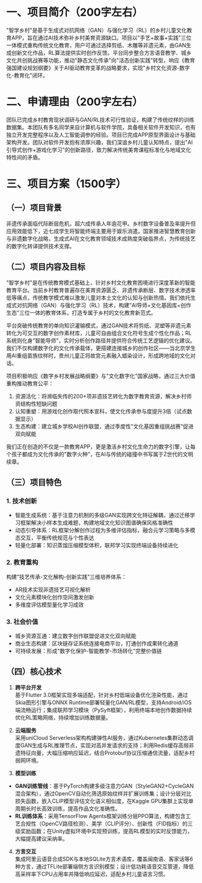 # 一、项目简介（200字左右）

"智学乡村"是基于生成式对抗网络（GAN）与强化学习（RL）的乡村儿童文化教育APP，旨在通过AI技术弥补乡村美育资源缺口。项目以"手艺+故事+实践"三位一体模式重构传统文化教育，用户可通过选择剪纸、木雕等非遗元素，由GAN生成创新文化作品，RL算法提供实时创作反馈。平台同步整合方言语音教学、城乡文化共创挑战赛等功能，推动"静态文化传承"向"活态创新实践"转型，响应《教育强国建设规划纲要》关于AI驱动教育变革的战略要求，实现"乡村文化资源-数字化-教育化"闭环。

# 二、申请理由（200字左右）

团队已完成乡村教育现状调研与GAN/RL技术可行性验证，构建了传统纹样的训练数据集。本团队有多名同学来自计算机与软件学院，具备相关软件开发知识，也有独立开发完整程序以及人工智能调参的经验。项目已完成APP原型界面设计与基础架构开发。团队对软件开发抱有浓厚兴趣，我们深谙乡村儿童认知特点，提出"AI引导式创作+游戏化学习"的创新路径，致力解决传统美育课程标准化与地域文化特性间的矛盾。

# 三、项目方案（1500字）
## （一）项目背景

非遗传承面临代际断层危机，超六成传承人年逾花甲。乡村数字设备普及率提升但应用效能低下，近七成学生将智能终端主要用于娱乐消遣。国家推进智慧教育创新与非遗数字化战略，生成式AI在文化教育领域技术成熟度突破临界点，为传统技艺的数字化转译提供技术支撑。

## （二）项目内容及目标

"智学乡村"是在传统教育模式基础上，针对乡村文化教育困境进行深度革新的智能教育平台。当前乡村教育普遍存在美育资源匮乏、非遗传承断层、数字技术渗透率低等痛点，传统教学模式难以激发儿童对本土文化的认知与创新热情。我们依托生成式对抗网络（GAN）与强化学习（RL）技术，构建"AI导师+文化基因库+创作生态"三位一体的教育体系，打造专属于乡村的文化教育新范式。

平台突破传统教育的单向知识灌输模式，通过GAN技术将剪纸、泥塑等非遗元素转化为可交互的数字创作素材库，儿童可自由组合文化符号生成个性化作品；RL系统则化身"智能导师"，实时分析创作路径并提供符合传统工艺逻辑的优化建议。我们不仅构建数字化的文化传承载体，更搭建连接城乡的创作社区——当北京学生用AI重组苗族纹样时，贵州儿童正将故宫元素融入蜡染设计，形成跨地域的文化对话。

项目积极响应《数字乡村发展战略纲要》与"文化数字化"国家战略，通过三大价值重构推动教育公平：  
1. 资源活化：将濒临失传的200+项非遗技艺转化为数字教育资源，解决乡村师资结构性短缺问题  
2. 认知重塑：用游戏化创作取代照本宣科，使文化传承参与度提升3倍（试点数据显示）  
3. 生态构建：建立城乡学校AI创作联盟，通过季度性"文化基因重组挑战赛"促进双向赋能  

我们正在创造的不仅是一款教育APP，更是激活乡村文化生命力的数字引擎，让每个孩子都成为文化传承的"数字火种"，在AI与传统的碰撞中书写属于Z世代的文明续章。

## （三）项目特色

### 1. 技术创新

- ​智能生成系统：基于注意力机制的多级GAN实现跨文化特征解耦，通过迁移学习框架解决小样本生成难题，构建地域文化知识图谱确保风格准确性
- ​动态引导体系：RL框架分解创作过程为多维评估指标，融合元学习策略与多模态交互，平衡传统规范与个性表达
- ​轻量化部署：知识蒸馏压缩模型体积，联邦学习实现终端设备持续进化

### 2. 教育重构

构建"技艺传承-文化解构-创新实践"三维培养体系：

- AR技术实现非遗技艺可视化解析
- 文化元素模块化创作空间激发创新
- 多维度评估模型量化学习成效

### 3. 社会价值

- ​城乡资源互通：建立数字创作联盟促进文化双向赋能
- ​商业生态构建：区块链存证系统连接电商平台，打通创作成果转化通道
- ​可持续发展：形成"数字化保护-智能教学-市场转化"完整价值链

## （四）核心技术



1. **跨平台开发**  
基于Flutter 3.0框架实现多端适配，针对乡村低端设备优化渲染性能，通过Skia图形引擎与ONNX Runtime部署轻量化GAN/RL模型，支持Android/iOS端流畅运行；集成联邦学习模块（PySyft框架），利用终端本地创作数据持续优化RL策略网络，持续增加训练数据量。  

2. **云端服务**  
采用uniCloud Serverless架构构建弹性AI服务，通过Kubernetes集群动态调度GAN生成与RL推理节点，实现对高并发请求的支持；利用Redis缓存高频非遗特征向量，大幅压缩响应延迟，结合Protobuf协议压缩通信流量，适配乡村弱网环境。  

3. **模型训练**  
- **GAN训练管线**：基于PyTorch构建多级注意力GAN（StyleGAN2+CycleGAN混合架构），通过OpenCV自动化筛选原始纹样并扩展训练集；设计分层对比损失函数，嵌入CLIP模型评估文化语义相似度，在Kaggle GPU集群上实现单周期长时长高效训练，提高作品文化准确性。  
- **RL训练体系**：采用TensorFlow Agents框架训练分层PPO算法，构建包含工艺合规性（OpenCV路径检测）、美学（CLIP评分）、创新性（FID指标）的三级奖励函数；在Unity虚拟环境中实现预训练，提高RL模型的实时反馈能力，大幅提高建议采纳率。  

4. **方言交互**  
集成阿里云语音合成SDK与本地SQLite方言术语库，覆盖闽南语、客家话等6种方言，通过TFLite部署端侧方言识别模型；设计低功耗语音交互管道，降低高采样率下CPU占用率并降低响应延迟，适配乡村儿童语言习惯。  


